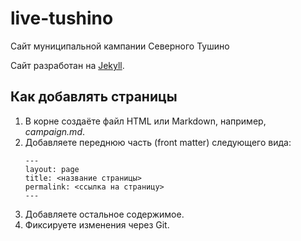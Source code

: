 # live-tushino
Сайт муниципальной кампании Северного Тушино

Сайт разработан на [Jekyll](https://jekyllrb.com/).

## Как добавлять страницы
1. В корне создаёте файл HTML или Markdown, например, _campaign.md_.
2. Добавляете переднюю часть (front matter) следующего вида:
    ```
    ---
    layout: page
    title: <название страницы>
    permalink: <ссылка на страницу>
    ---
    ```
3. Добавляете остальное содержимое.
4. Фиксируете изменения через Git.
